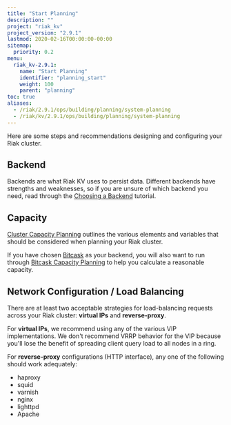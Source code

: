 ```yaml
---
title: "Start Planning"
description: ""
project: "riak_kv"
project_version: "2.9.1"
lastmod: 2020-02-16T00:00:00-00:00
sitemap:
  priority: 0.2
menu:
  riak_kv-2.9.1:
    name: "Start Planning"
    identifier: "planning_start"
    weight: 100
    parent: "planning"
toc: true
aliases:
  - /riak/2.9.1/ops/building/planning/system-planning
  - /riak/kv/2.9.1/ops/building/planning/system-planning
---
```


[plan backend]: {{<baseurl>}}riak/kv/2.9.1/setup/planning/backend
[plan cluster capacity]: {{<baseurl>}}riak/kv/2.9.1/setup/planning/cluster-capacity
[plan backend bitcask]: {{<baseurl>}}riak/kv/2.9.1/setup/planning/backend/bitcask
[plan bitcask capacity]: {{<baseurl>}}riak/kv/2.9.1/setup/planning/bitcask-capacity-calc

Here are some steps and recommendations designing and configuring your
Riak cluster.

## Backend

Backends are what Riak KV uses to persist data. Different backends have
strengths and weaknesses, so if you are unsure of which backend you
need, read through the [Choosing a Backend][plan backend] tutorial.

## Capacity

[Cluster Capacity Planning][plan cluster capacity] outlines the various elements and variables that should be considered when planning your Riak cluster.

If you have chosen [Bitcask][plan backend bitcask] as your backend, you will also want to run through [Bitcask Capacity Planning][plan bitcask capacity] to help you calculate a reasonable capacity.

## Network Configuration / Load Balancing

There are at least two acceptable strategies for load-balancing requests
across your Riak cluster: **virtual IPs** and **reverse-proxy**.

For **virtual IPs**, we recommend using any of the various VIP
implementations. We don't recommend VRRP behavior for the VIP because
you'll lose the benefit of spreading client query load to all nodes in a
ring.

For **reverse-proxy** configurations (HTTP interface), any one of the
following should work adequately:

* haproxy
* squid
* varnish
* nginx
* lighttpd
* Apache

